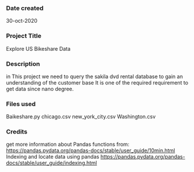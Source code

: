 ### Date created
30-oct-2020

### Project Title
Explore US Bikeshare Data

### Description
in This project we need to query the sakila dvd rental database to gain an understanding of the customer base
It is one of the required requirement to get data since nano degree.

### Files used
Baikeshare.py
chicago.csv
new_york_city.csv
Washington.csv

### Credits
get more information about Pandas functions from:
https://pandas.pydata.org/pandas-docs/stable/user_guide/10min.html
Indexing and locate data using pandas 
https://pandas.pydata.org/pandas-docs/stable/user_guide/indexing.html
